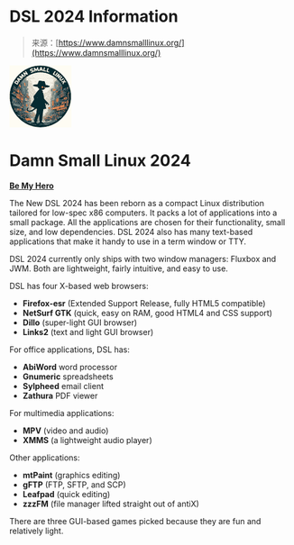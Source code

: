 <!--yml
category: 未分类
date: 2024-05-27 14:30:48
-->

# DSL 2024 Information

> 来源：[https://www.damnsmalllinux.org/](https://www.damnsmalllinux.org/)

![Damn Small Linux](img/80235e98c14fdd2ef05d20eadeaa52fb.png)

# Damn Small Linux 2024

****[Be My Hero](/hero.html)****

The New DSL 2024 has been reborn as a compact Linux distribution tailored for low-spec x86 computers. It packs a lot of applications into a small package. All the applications are chosen for their functionality, small size, and low dependencies. DSL 2024 also has many text-based applications that make it handy to use in a term window or TTY.

DSL 2024 currently only ships with two window managers: Fluxbox and JWM. Both are lightweight, fairly intuitive, and easy to use.

DSL has four X-based web browsers:

*   **Firefox-esr** (Extended Support Release, fully HTML5 compatible)
*   **NetSurf GTK** (quick, easy on RAM, good HTML4 and CSS support)
*   **Dillo** (super-light GUI browser)
*   **Links2** (text and light GUI browser)

For office applications, DSL has:

*   **AbiWord** word processor
*   **Gnumeric** spreadsheets
*   **Sylpheed** email client
*   **Zathura** PDF viewer

For multimedia applications:

*   **MPV** (video and audio)
*   **XMMS** (a lightweight audio player)

Other applications:

*   **mtPaint** (graphics editing)
*   **gFTP** (FTP, SFTP, and SCP)
*   **Leafpad** (quick editing)
*   **zzzFM** (file manager lifted straight out of antiX)

There are three GUI-based games picked because they are fun and relatively light.